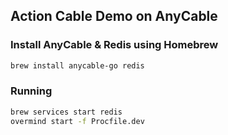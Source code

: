## Action Cable Demo on AnyCable

### Install AnyCable & Redis using Homebrew

```bash
brew install anycable-go redis
```

### Running

```bash
brew services start redis
overmind start -f Procfile.dev
```
